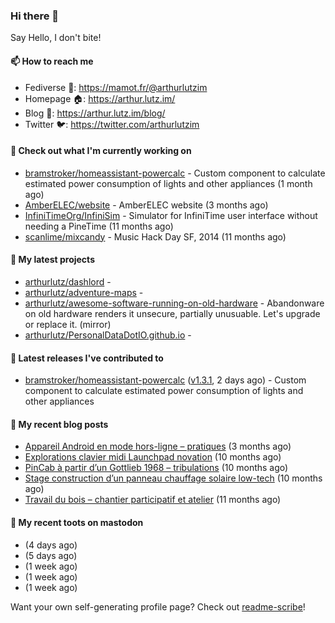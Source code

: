 ### Hi there 👋

Say Hello, I don't bite!

#### 📫 How to reach me

- Fediverse 🐘: https://mamot.fr/@arthurlutzim
- Homepage 🏠: https://arthur.lutz.im/
- Blog 📰: https://arthur.lutz.im/blog/
- Twitter 🐦: https://twitter.com/arthurlutzim

#### 👷 Check out what I'm currently working on

- [bramstroker/homeassistant-powercalc](https://github.com/bramstroker/homeassistant-powercalc) - Custom component to calculate estimated power consumption of lights and other appliances (1 month ago)
- [AmberELEC/website](https://github.com/AmberELEC/website) - AmberELEC website (3 months ago)
- [InfiniTimeOrg/InfiniSim](https://github.com/InfiniTimeOrg/InfiniSim) - Simulator for InfiniTime user interface without needing a PineTime (11 months ago)
- [scanlime/mixcandy](https://github.com/scanlime/mixcandy) - Music Hack Day SF, 2014 (11 months ago)

#### 🌱 My latest projects

- [arthurlutz/dashlord](https://github.com/arthurlutz/dashlord) - 
- [arthurlutz/adventure-maps](https://github.com/arthurlutz/adventure-maps) - 
- [arthurlutz/awesome-software-running-on-old-hardware](https://github.com/arthurlutz/awesome-software-running-on-old-hardware) - Abandonware on old hardware renders it unsecure, partially unusuable. Let&#39;s upgrade or replace it. (mirror)
- [arthurlutz/PersonalDataDotIO.github.io](https://github.com/arthurlutz/PersonalDataDotIO.github.io) - 

#### 🔭 Latest releases I've contributed to

- [bramstroker/homeassistant-powercalc](https://github.com/bramstroker/homeassistant-powercalc) ([v1.3.1](https://github.com/bramstroker/homeassistant-powercalc/releases/tag/v1.3.1), 2 days ago) - Custom component to calculate estimated power consumption of lights and other appliances

#### 📜 My recent blog posts

- [Appareil Android en mode hors-ligne – pratiques](https://arthur.lutz.im/blog/2022/10/17/appareil-android-en-mode-hors-ligne-pratiques/) (3 months ago)
- [Explorations clavier midi Launchpad novation](https://arthur.lutz.im/blog/2022/02/28/explorations-clavier-midi-launchpad-novation/) (10 months ago)
- [PinCab à partir d’un Gottlieb 1968 – tribulations](https://arthur.lutz.im/blog/2022/02/27/pincab-a-partir-dun-gottlieb-1968-tribulations/) (10 months ago)
- [Stage construction d’un panneau chauffage solaire low-tech](https://arthur.lutz.im/blog/2022/02/27/stage-construction-dun-panneau-chauffage-solaire-low-tech/) (10 months ago)
- [Travail du bois – chantier participatif et atelier](https://arthur.lutz.im/blog/2022/02/24/travail-du-bois-chantier-participatif-et-atelier/) (11 months ago)

#### 🐘 My recent toots on mastodon

- [](https://mamot.fr/@arthurlutzim/109700568448168309) (4 days ago)
- [](https://mamot.fr/@arthurlutzim/109693507441136349) (5 days ago)
- [](https://mamot.fr/@arthurlutzim/109664875111951200) (1 week ago)
- [](https://mamot.fr/@arthurlutzim/109664870522952432) (1 week ago)
- [](https://mamot.fr/@arthurlutzim/109664372075444583) (1 week ago)

Want your own self-generating profile page? Check out [readme-scribe](https://github.com/muesli/readme-scribe)!
